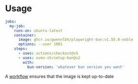 # Usage

```yaml
jobs:
  my-job:
    runs-on: ubuntu-latest
    container:
      image: ghcr.io/gwennlbh/playwright-bun:v1.55.0-noble
      options: --user 1001
    steps:
      - uses: actions/checkout@v5
      - uses: oven-sh/setup-bun@v2
        with:
          bun-version: 'whatever bun version you want'
```

A [workflow](https://github.com/gwennlbh/playwright-bun/actions/workflows/build.yml) ensures that the image is kept up-to-date
